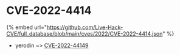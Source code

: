 # CVE-2022-4414
{% embed url="https://github.com/Live-Hack-CVE/full_database/blob/main/cves/2022/CVE-2022-4414.json" %}

* yerodin ~> [CVE-2022-44149](https://www.alice-snow.ru/2022/database/cve-2022-4414/cve-2022-44149-yerodin)